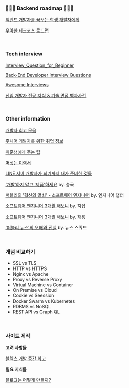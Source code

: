 ### 💛💚💙 Backend roadmap 💙💚💛 

[백엔드 개발자를 꿈꾸는 학생 개발자에게](https://d2.naver.com/news/3435170)

[우아한 테크코스 로드맵](https://github.com/woowacourse/roadmap)

<br>

### Tech interview

[Interview_Question_for_Beginner](https://github.com/JaeYeopHan/Interview_Question_for_Beginner)

[Back-End Developer Interview Questions](https://github.com/arialdomartini/Back-End-Developer-Interview-Questions)

[Awesome Interviews](https://github.com/MaximAbramchuck/awesome-interview-questions)

[신입 개발자 전공 지식 & 기술 면접 백과사전](https://gyoogle.dev/blog/)

<br>

### Other information

[개발자 회고 모음](https://github.com/oaksong/developers-retrospective)

[주니어 개발자를 위한 취업 정보](https://github.com/jojoldu/junior-recruit-scheduler)

[취준생에게 주는 팁](https://twitter.com/euncho__/status/1351880560256319489)

[머싯는 이력서](https://www.notion.so/Wonny-e64e2e55653c4d8b8b632118b36bdd72)

[LINE 서버 개발자가 되기까지 내가 준비한 것들](https://engineering.linecorp.com/ko/blog/things-i-prepared-to-be-a-line-server-developer/)

[‘개발’하지 말고 ‘제품’하세요](https://publy.co/content/572) by. 승국

[퍼블리의 '혁신의 열쇠' - 소프트웨어 엔지니어](https://brunch.co.kr/@publyteam/48) by. 엔지니어 챕터

[소프트웨어 엔지니어 3개월 해보니](https://www.slideshare.net/Publy-co/3-238984212) by. 지섭

[소프트웨어 엔지니어 3개월 해보니](https://www.slideshare.net/Publy-co/3-238984270) by. 재용

['퍼블리 뉴스'의 오해와 진실](https://brunch.co.kr/@publyteam/38) by. 뉴스 스쿼드



<br>

### 개념 비교하기

- SSL vs TLS
- HTTP vs HTTPS
- Nginx vs Apache
- Proxy vs Reverse Proxy
- Virtual Machine vs Container
- On Premise vs Cloud
- Cookie vs Seession
- Docker Swarm vs Kubernetes
- RDBMS vs NoSQL
- REST API vs Graph QL

<br>

### 사이트 제작

**고려 사항들**

[블렉스 개발 중간 회고](https://blex.me/@baealex/blex)

**필요 지식들**

[블로그는 어떻게 만들까?](https://blex.me/@baealex/%EB%B8%94%EB%A1%9C%EA%B7%B8%EB%8A%94-%EC%96%B4%EB%96%BB%EA%B2%8C-%EB%A7%8C%EB%93%A4%EA%B9%8C)
